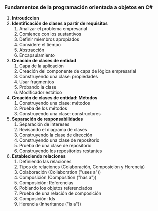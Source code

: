 ### Fundamentos de la programación orientada a objetos en C#

1. **Introudccion**
2. **Identificación de clases a partir de requisitos**
    1. Analizar el problema empresarial
    2. Comience con los sustantivos
    3. Definir miembros apropiados
    4. Considere el tiempo
    5. Abstracción
    6. Encapsulamiento
3. **Creación de clases de entidad**
    1. Capa de la aplicación
    2. Creación del componente de capa de lógica empresarial
    3. Construyendo una clase: propiedades
    4. Usar fragmentos
    5. Probando la clase
    6. Modificador estático
4. **Creación de clases de entidad: Métodos**
    1. Construyendo una clase: métodos
    2. Prueba de los métodos
    3. Construyendo una clase: constructores
5. **Separación de responsabilidades**
    1. Separación de intereses
    2. Revisando el diagrama de clases
    3. Construyendo la clase de dirección
    4. Construyendo una clase de repositorio
    5. Prueba de una clase de repositorio
    6. Construyendo los repositorios restantes
6. **Estableciendo relaciones**
    1. Definiendo las relaciones
    2. Tipos de relaciones (Colaboración, Composición y Herencia)
    3. Colaboración (Collaboration ("uses a"))
    4. Composición (Composition ("has a"))
    5. Composición: Referencias
    6. Poblando los objetos referenciados
    7. Prueba de una relación de composición
    8. Composición: Ids
    9. Herencia (Inheritance ("is a"))

